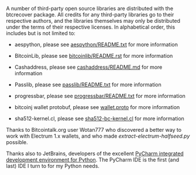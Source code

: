 A number of third-party open source libraries are distributed with the
btcrecover package. All credits for any third-party libraries go to their
respective authors, and the libraries themselves may only be distributed
under the terms of their respective licenses. In alphabetical order, this
includes but is not limited to:

 * aespython, please see [aespython/README.txt](aespython/README.txt) for
 more information

* BitcoinLib, please see [bitcoinlib/README.rst](bitcoinlib/Readme.rst) for more information

* Cashaddress, please see [cashaddress/README.md](cashaddress/READNE.md) for more information

 * Passlib, please see [passlib/README.txt](passlib/README.txt) for more information

 * progressbar, please see [progressbar/README.txt](progressbar/README.txt)
 for more information

 * bitcoinj wallet protobuf, please see [wallet.proto](wallet.proto)
 for more information

 * sha512-kernel.cl, please see [sha512-bc-kernel.cl](sha512-bc-kernel.cl)
 for more information


Thanks to Bitcointalk.org user Wotan777 who discovered a better way to work with Electrum 1.x wallets, and who made *extract-electrum-halfseed.py* possible.

Thanks also to JetBrains, developers of the excellent [PyCharm integrated development environment for Python](https://www.jetbrains.com/pycharm/). The PyCharm IDE is the first (and last) IDE I turn to for my Python needs.
